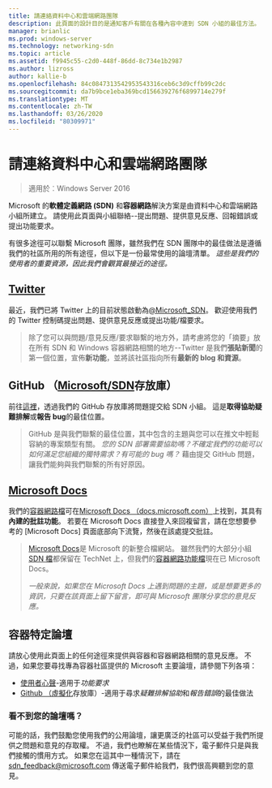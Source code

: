 ```yaml
---
title: 請連絡資料中心和雲端網路團隊
description: 此頁面的設計目的是通知客戶有關在各種內容中達到 SDN 小組的最佳方法。
manager: brianlic
ms.prod: windows-server
ms.technology: networking-sdn
ms.topic: article
ms.assetid: f9945c55-c2d0-448f-86dd-8c734e1b2987
ms.author: lizross
author: kallie-b
ms.openlocfilehash: 84c0847313542953543316ceb6c3d9cffb99c2dc
ms.sourcegitcommit: da7b9bce1eba369bcd156639276f6899714e279f
ms.translationtype: MT
ms.contentlocale: zh-TW
ms.lasthandoff: 03/26/2020
ms.locfileid: "80309971"
---
```

# <a name="contact-the-datacenter-and-cloud-networking-team"></a>請連絡資料中心和雲端網路團隊

> 適用於︰Windows Server 2016

Microsoft 的**軟體定義網路 \(SDN\)** 和**容器網路**解決方案是由資料中心和雲端網路小組所建立。 請使用此頁面與小組聯絡--提出問題、提供意見反應、回報錯誤或提出功能要求。

有很多途徑可以聯繫 Microsoft 團隊，雖然我們在 SDN 團隊中的最佳做法是遵循我們的社區所用的所有途徑，但以下是一份最常使用的論壇清單。 *這些是我們的使用者的重要資源，因此我們會觀賞最接近的途徑。*

## <a name="twitter"></a>[Twitter](https://twitter.com/Microsoft_SDN)

最近，我們已將 Twitter 上的目前狀態啟動為[@Microsoft_SDN](https://twitter.com/Microsoft_SDN)。 歡迎使用我們的 Twitter 控制碼提出問題、提供意見反應或提出功能/檔要求。
> 除了您可以與問題/意見反應/要求聯繫的地方外，請考慮將您的「摘要」放在所有 SDN 和 Windows 容器網路相關的地方--Twitter 是我們**張貼新聞**的第一個位置，宣佈**新功能**，並將該社區指向所有**最新的 blog 和資源**。

## <a name="github-microsoftsdn-repo"></a>GitHub （[Microsoft/SDN](https://github.com/Microsoft/SDN/issues)存放庫）
前往[這裡](https://github.com/Microsoft/SDN/issues)，透過我們的 GitHub 存放庫將問題提交給 SDN 小組。 這是**取得協助疑難排解**或**報告 bug**的最佳位置。

> GitHub 是與我們聯繫的最佳位置，其中包含的主題與您可以在推文中輕鬆容納的專案類型有關。 *您的 SDN 部署需要協助嗎？不確定我們的功能可以如何滿足您組織的獨特需求？有可能的 bug 嗎？* 藉由提交 GitHub 問題，讓我們能夠與我們聯繫的所有好原因。

## <a name="microsoft-docs"></a>[Microsoft Docs](https://docs.microsoft.com/)
我們的[容器網路檔](https://docs.microsoft.com/virtualization/windowscontainers/manage-containers/container-networking)可在[Microsoft Docs （docs.microsoft.com）](https://docs.microsoft.com/)上找到，其具有**內建的批註功能**。 若要在 Microsoft Docs 直接登入來回複留言，請在您想要參考的 [Microsoft Docs] 頁面底部向下流覽，然後在該處提交批註。

> [Microsoft Docs](https://docs.microsoft.com/)是 Microsoft 的新整合檔網站。 雖然我們的大部分小組[SDN 檔](https://technet.microsoft.com/windows-server-docs/networking/sdn/software-defined-networking)都保留在 TechNet 上，但我們的[容器網路功能檔](https://docs.microsoft.com/virtualization/windowscontainers/manage-containers/container-networking)現在已 Microsoft Docs。
> 
> *一般來說，如果您在 Microsoft Docs 上遇到問題的主題，或是想要更多的資訊，只要在該頁面上留下留言，即可與 Microsoft 團隊分享您的意見反應。*

## <a name="container-specific-forums"></a>容器特定論壇
請放心使用此頁面上的任何途徑來提供與容器和容器網路相關的意見反應。 不過，如果您要尋找專為容器社區提供的 Microsoft 主要論壇，請參閱下列各項：
- [使用者心聲](https://windowsserver.uservoice.com/forums/304624-containers)-適用于*功能要求*
- [Github （虛擬化](https://github.com/Microsoft/Virtualization-Documentation)存放庫）-適用于尋求*疑難排解協助*和*報告錯誤*的最佳做法

### <a name="not-seeing-the-forum-for-you"></a>看不到您的論壇嗎？ 
可能的話，我們鼓勵您使用我們的公用論壇，讓更廣泛的社區可以受益于我們所提供之問題和意見的存取權。 不過，我們也瞭解在某些情況下，電子郵件只是與我們接觸的慣用方式。 如果您在這其中一種情況下，請在 sdn_feedback@microsoft.com 傳送電子郵件給我們，我們很高興聽到您的意見。
